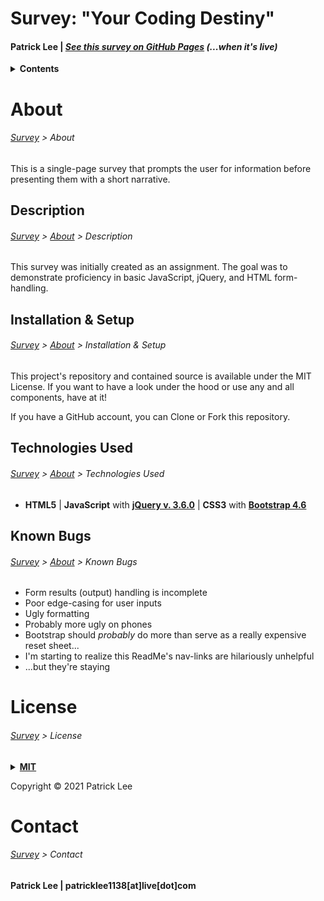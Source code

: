 # <a name="Survey"></a>Survey: "Your Coding Destiny"
#### Patrick Lee | _[See this survey on GitHub Pages](https://patrick-verbs.github.io/survey)_ _(...when it's live)_
<details><summary><strong>Contents</strong></summary>
<ul>
  <li><a href="#About">About</a></li>
  <ul>
    <li><a href="#Description">Description</a></li>
    <li><a href="#Install">Installation & Setup</a></li>
    <li><a href="#Technologies">Technologies Used</a></li>
    <li><a href="#Bugs">Known Bugs</a></li>
  </ul>
  <li><a href="#License">License</a></li>
  <li><a href="#Contact">Contact</a></li>
</ul>
</details>

# <a name="About"></a>About
###### _[Survey](https://github.com/patrick-verbs/survey) > About_
This is a single-page survey that prompts the user for information before presenting them with a short narrative.

## <a name="Description"></a>Description
###### _[Survey](https://github.com/patrick-verbs/survey) > [About](#About) > Description_
This survey was initially created as an assignment. The goal was to demonstrate proficiency in basic JavaScript, jQuery, and HTML form-handling.

## <a name="Install"></a>Installation & Setup
###### _[Survey](https://github.com/patrick-verbs/survey) > [About](#About) > Installation & Setup_
This project's repository and contained source is available under the MIT License. If you want to have a look under the hood or use any and all components, have at it!

If you have a GitHub account, you can Clone or Fork this repository.

## <a name="Technologies"></a>Technologies Used
###### _[Survey](https://github.com/patrick-verbs/survey) > [About](#About) > Technologies Used_
- __HTML5__ | __JavaScript__ with __[jQuery v. 3.6.0](https://jquery.com/)__ | __CSS3__ with __[Bootstrap 4.6](https://getbootstrap.com/docs/4.6/getting-started/introduction/)__

## <a name="Bugs"></a>Known Bugs
###### _[Survey](https://github.com/patrick-verbs/survey) > [About](#About) > Known Bugs_
- Form results (output) handling is incomplete
- Poor edge-casing for user inputs
- Ugly formatting
- Probably more ugly on phones
- Bootstrap should _probably_ do more than serve as a really expensive reset sheet...
- I'm starting to realize this ReadMe's nav-links are hilariously unhelpful
- ...but they're staying

# <a name="License"></a>License
###### _[Survey](https://github.com/patrick-verbs/survey) > License_
<details>
<summary><a href="https://opensource.org/licenses/MIT"><strong>MIT</strong></a></summary>
<pre>
MIT License

Copyright (c) 2021 Patrick Lee

Permission is hereby granted, free of charge, to any person obtaining a copy
of this software and associated documentation files (the "Software"), to deal
in the Software without restriction, including without limitation the rights
to use, copy, modify, merge, publish, distribute, sublicense, and/or sell
copies of the Software, and to permit persons to whom the Software is
furnished to do so, subject to the following conditions:

The above copyright notice and this permission notice shall be included in all
copies or substantial portions of the Software.

THE SOFTWARE IS PROVIDED "AS IS", WITHOUT WARRANTY OF ANY KIND, EXPRESS OR
IMPLIED, INCLUDING BUT NOT LIMITED TO THE WARRANTIES OF MERCHANTABILITY,
FITNESS FOR A PARTICULAR PURPOSE AND NONINFRINGEMENT. IN NO EVENT SHALL THE
AUTHORS OR COPYRIGHT HOLDERS BE LIABLE FOR ANY CLAIM, DAMAGES OR OTHER
LIABILITY, WHETHER IN AN ACTION OF CONTRACT, TORT OR OTHERWISE, ARISING FROM,
OUT OF OR IN CONNECTION WITH THE SOFTWARE OR THE USE OR OTHER DEALINGS IN THE
SOFTWARE.
</pre>
</details>

Copyright © 2021 Patrick Lee

# <a name="Contact"></a>Contact
###### _[Survey](https://github.com/patrick-verbs/survey) > Contact_
#### Patrick Lee | patricklee1138[at]live[dot]com